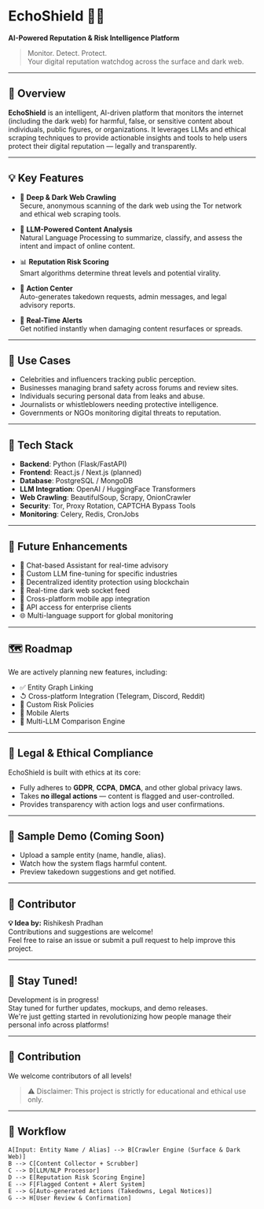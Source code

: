 # EchoShield 🔐🌐
**AI-Powered Reputation & Risk Intelligence Platform**

> Monitor. Detect. Protect.  
> Your digital reputation watchdog across the surface and dark web.

---

## 🧠 Overview

**EchoShield** is an intelligent, AI-driven platform that monitors the internet (including the dark web) for harmful, false, or sensitive content about individuals, public figures, or organizations. It leverages LLMs and ethical scraping techniques to provide actionable insights and tools to help users protect their digital reputation — legally and transparently.

---

## 💡 Key Features

- 🔎 **Deep & Dark Web Crawling**  
  Secure, anonymous scanning of the dark web using the Tor network and ethical web scraping tools.

- 🧠 **LLM-Powered Content Analysis**  
  Natural Language Processing to summarize, classify, and assess the intent and impact of online content.

- 📊 **Reputation Risk Scoring**  
  Smart algorithms determine threat levels and potential virality.

- 📩 **Action Center**  
  Auto-generates takedown requests, admin messages, and legal advisory reports.

- 🔔 **Real-Time Alerts**  
  Get notified instantly when damaging content resurfaces or spreads.

---

## 🎯 Use Cases

- Celebrities and influencers tracking public perception.
- Businesses managing brand safety across forums and review sites.
- Individuals securing personal data from leaks and abuse.
- Journalists or whistleblowers needing protective intelligence.
- Governments or NGOs monitoring digital threats to reputation.

---

## 🏐 Tech Stack

- **Backend**: Python (Flask/FastAPI)
- **Frontend**: React.js / Next.js (planned)
- **Database**: PostgreSQL / MongoDB
- **LLM Integration**: OpenAI / HuggingFace Transformers
- **Web Crawling**: BeautifulSoup, Scrapy, OnionCrawler
- **Security**: Tor, Proxy Rotation, CAPTCHA Bypass Tools
- **Monitoring**: Celery, Redis, CronJobs

---

## 🚧 Future Enhancements

- 🤖 Chat-based Assistant for real-time advisory  
- 🧠 Custom LLM fine-tuning for specific industries  
- 🔐 Decentralized identity protection using blockchain  
- 🚁 Real-time dark web socket feed  
- 📱 Cross-platform mobile app integration  
- 🧹 API access for enterprise clients  
- 🌐 Multi-language support for global monitoring  

---

## 🗺️ Roadmap

We are actively planning new features, including:

- ✅ Entity Graph Linking  
- ↺ Cross-platform Integration (Telegram, Discord, Reddit)  
- 🧹 Custom Risk Policies  
- 📱 Mobile Alerts  
- 🧠 Multi-LLM Comparison Engine  

---

## 🔐 Legal & Ethical Compliance

EchoShield is built with ethics at its core:

- Fully adheres to **GDPR**, **CCPA**, **DMCA**, and other global privacy laws.  
- Takes **no illegal actions** — content is flagged and user-controlled.  
- Provides transparency with action logs and user confirmations.  

---

## 🧪 Sample Demo (Coming Soon)

- Upload a sample entity (name, handle, alias).  
- Watch how the system flags harmful content.  
- Preview takedown suggestions and get notified.  

---

## 👤 Contributor

**💡 Idea by:** Rishikesh Pradhan  
Contributions and suggestions are welcome!  
Feel free to raise an issue or submit a pull request to help improve this project.

---

## 🚀 Stay Tuned!

Development is in progress!  
Stay tuned for further updates, mockups, and demo releases.  
We're just getting started in revolutionizing how people manage their personal info across platforms!

---

## 🤝 Contribution

We welcome contributors of all levels!  

> ⚠️ Disclaimer: This project is strictly for educational and ethical use only.

---

## 🔄 Workflow

    A[Input: Entity Name / Alias] --> B[Crawler Engine (Surface & Dark Web)]
    B --> C[Content Collector + Scrubber]
    C --> D[LLM/NLP Processor]
    D --> E[Reputation Risk Scoring Engine]
    E --> F[Flagged Content + Alert System]
    E --> G[Auto-generated Actions (Takedowns, Legal Notices)]
    G --> H[User Review & Confirmation]

